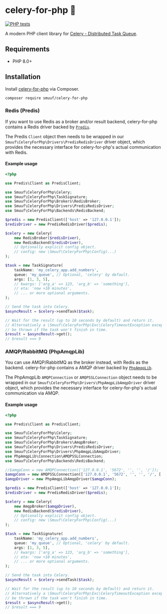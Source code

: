 # celery-for-php 🌱

[![PHP tests](https://github.com/smuuf/celery-for-php/actions/workflows/php.yml/badge.svg)](https://github.com/smuuf/celery-for-php/actions/workflows/php.yml)

A modern PHP client library for [Celery - Distributed Task Queue](https://docs.celeryq.dev).

## Requirements
- PHP 8.0+

## Installation

Install [celery-for-php](https://packagist.org/packages/smuuf/celery-for-php) via Composer.

```bash
composer require smuuf/celery-for-php
```

### Redis (Predis)

If you want to use Redis as a broker and/or result backend, celery-for-php contains a Redis driver backed by [`Predis`](https://github.com/predis/predis).

The Predis `Client` object then needs to be wrapped in our `Smuuf\CeleryForPhp\Drivers\PredisRedisDriver` driver object, which provides the necessary interface for celery-for-php's actual communication with Redis.

#### Example usage

```php
<?php

use Predis\Client as PredisClient;

use Smuuf\CeleryForPhp\Celery;
use Smuuf\CeleryForPhp\TaskSignature;
use Smuuf\CeleryForPhp\Brokers\RedisBroker;
use Smuuf\CeleryForPhp\Drivers\PredisRedisDriver;
use Smuuf\CeleryForPhp\Backends\RedisBackend;

$predis = new PredisClient(['host' => '127.0.0.1']);
$redisDriver = new PredisRedisDriver($predis);

$celery = new Celery(
	new RedisBroker($redisDriver),
	new RedisBackend($redisDriver),
	// Optionally explicit config object.
	// config: new \Smuuf\CeleryForPhp\Config(...)
);

$task = new TaskSignature(
	taskName: 'my_celery_app.add_numbers',
	queue: 'my_queue', // Optional, 'celery' by default.
	args: [1, 3, 5],
	// kwargs: ['arg_a' => 123, 'arg_b' => 'something'],
	// eta: 'now +10 minutes',
	// ... or more optional arguments.
);

// Send the task into Celery.
$asyncResult = $celery->sendTask($task);

// Wait for the result (up to 10 seconds by default) and return it.
// Alternatively a \Smuuf\CeleryForPhp\Exc\CeleryTimeoutException exception will
// be thrown if the task won't finish in time.
$result = $asyncResult->get();
// $result === 9
```

### AMQP/RabbitMQ (PhpAmqpLib)

You can use AMQP/RabbitMQ as the broker instead, with Redis as the backend. celery-for-php contains a AMQP driver backed by [`PhpAmqpLib`](https://github.com/php-amqplib/php-amqplib).

The PhpAmqpLib `AMQPConnection` or `AMQPSSLConnection` object needs to be wrapped in our `Smuuf\CeleryForPhp\Drivers\PhpAmqpLibAmqpDriver` driver object, which provides the necessary interface for celery-for-php's actual communication via AMQP.

#### Example usage

```php
<?php

use Predis\Client as PredisClient;

use Smuuf\CeleryForPhp\Celery;
use Smuuf\CeleryForPhp\TaskSignature;
use Smuuf\CeleryForPhp\Brokers\AmqpBroker;
use Smuuf\CeleryForPhp\Drivers\PredisRedisDriver;
use Smuuf\CeleryForPhp\Drivers\PhpAmqpLibAmqpDriver;
use PhpAmqpLib\Connection\AMQPSSLConnection;
use Smuuf\CeleryForPhp\Backends\RedisBackend;

//$amqpConn = new AMQPConnection(['127.0.0.1', '5672', '', '', '/']);
$amqpConn = new AMQPSSLConnection(['127.0.0.1', '5672', '', '', '/', ['verify_peer'=>false]]);
$amqpDriver = new PhpAmqpLibAmqpDriver($amqpConn);

$predis = new PredisClient(['host' => '127.0.0.1']);
$redisDriver = new PredisRedisDriver($predis);

$celery = new Celery(
	new AmqpBroker($amqpDriver),
	new RedisBackend($redisDriver),
	// Optionally explicit config object.
	// config: new \Smuuf\CeleryForPhp\Config(...)
);

$task = new TaskSignature(
	taskName: 'my_celery_app.add_numbers',
	queue: 'my_queue', // Optional, 'celery' by default.
	args: [1, 3, 5],
	// kwargs: ['arg_a' => 123, 'arg_b' => 'something'],
	// eta: 'now +10 minutes',
	// ... or more optional arguments.
);

// Send the task into Celery.
$asyncResult = $celery->sendTask($task);

// Wait for the result (up to 10 seconds by default) and return it.
// Alternatively a \Smuuf\CeleryForPhp\Exc\CeleryTimeoutException exception will
// be thrown if the task won't finish in time.
$result = $asyncResult->get();
// $result === 9
```
